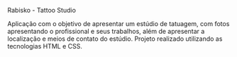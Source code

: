Rabisko - Tattoo Studio 

Aplicação com o objetivo de apresentar um estúdio de tatuagem, com fotos apresentando o profissional e seus trabalhos, além de apresentar a localização e meios de contato do estúdio. 
Projeto realizado utilizando as tecnologias HTML e CSS.
